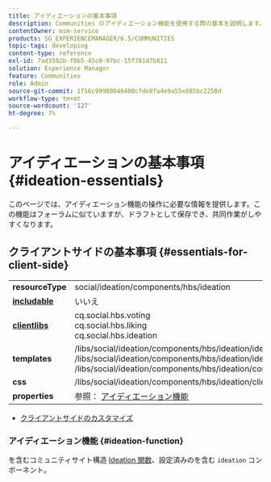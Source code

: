 ```yaml
---
title: アイディエーションの基本事項
description: Communities のアイディエーション機能を使用する際の基本を説明します。これは、フォーラムに似ていますが、より協調的な雰囲気があります。
contentOwner: msm-service
products: SG_EXPERIENCEMANAGER/6.5/COMMUNITIES
topic-tags: developing
content-type: reference
exl-id: 7ad3592b-f8b5-45c0-97bc-15f781d7b811
solution: Experience Manager
feature: Communities
role: Admin
source-git-commit: 1f56c99980846400cfde8fa4e9a55e885bc2258d
workflow-type: tm+mt
source-wordcount: '127'
ht-degree: 7%

---
```


# アイディエーションの基本事項 {#ideation-essentials}

このページでは、アイディエーション機能の操作に必要な情報を提供します。この機能はフォーラムに似ていますが、ドラフトとして保存でき、共同作業がしやすくなります。

## クライアントサイドの基本事項 {#essentials-for-client-side}

<table>
 <tbody>
  <tr>
   <td> <strong>resourceType</strong></td>
   <td>social/ideation/components/hbs/ideation</td>
  </tr>
  <tr>
   <td> <a href="scf.md#add-or-include-a-communities-component"><strong>includable</strong></a></td>
   <td>いいえ</td>
  </tr>
  <tr>
   <td> <a href="clientlibs.md"><strong>clientlibs</strong></a></td>
   <td>cq.social.hbs.voting<br /> cq.social.hbs.liking<br /> cq.social.hbs.ideation</td>
  </tr>
  <tr>
   <td> <strong>templates</strong></td>
   <td> /libs/social/ideation/components/hbs/ideation/ideation.hbs<br /> /libs/social/ideation/components/hbs/ideation/ideationlists.hbs<br /> /libs/social/ideation/components/hbs/ideation/composer.hbs</td>
  </tr>
  <tr>
   <td> <strong>css</strong></td>
   <td> /libs/social/ideation/components/hbs/ideation/clientlibs/ideation.css</td>
  </tr>
  <tr>
   <td><strong> properties</strong></td>
   <td>参照： <a href="ideation-feature.md">アイディエーション機能</a></td>
  </tr>
 </tbody>
</table>

* [クライアントサイドのカスタマイズ](client-customize.md)

### アイディエーション機能 {#ideation-function}

を含むコミュニティサイト構造 [Ideation 関数](functions.md#ideation-function)、設定済みのを含む `ideation` コンポーネント。
